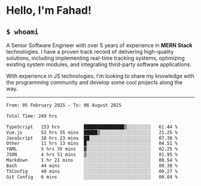<h1>Hello, I'm Fahad!</h1>

<h2><code>$ whoami</code></h2>

A Senior Software Engineer with over 5 years of experience in **MERN Stack** technologies. I have a proven track record of delivering high-quality solutions, including implementing real-time tracking systems, optimizing existing system modules, and integrating third-party software applications.

With experience in JS technologies, I'm looking to share my knowledge with the programming community and develop some cool projects along the way.

---

<!--START_SECTION:waka-->

```txt
From: 05 February 2025 - To: 06 August 2025

Total Time: 249 hrs

TypeScript   153 hrs         ███████████████▒░░░░░░░░░   61.44 %
Vue.js       52 hrs 55 mins  █████▒░░░░░░░░░░░░░░░░░░░   21.25 %
JavaScript   18 hrs 23 mins  ██░░░░░░░░░░░░░░░░░░░░░░░   07.38 %
Other        11 hrs 13 mins  █░░░░░░░░░░░░░░░░░░░░░░░░   04.51 %
YAML         5 hrs 35 mins   ▓░░░░░░░░░░░░░░░░░░░░░░░░   02.25 %
JSON         4 hrs 51 mins   ▒░░░░░░░░░░░░░░░░░░░░░░░░   01.95 %
Markdown     1 hr 21 mins    ░░░░░░░░░░░░░░░░░░░░░░░░░   00.54 %
Bash         44 mins         ░░░░░░░░░░░░░░░░░░░░░░░░░   00.30 %
TSConfig     40 mins         ░░░░░░░░░░░░░░░░░░░░░░░░░   00.27 %
Git Config   6 mins          ░░░░░░░░░░░░░░░░░░░░░░░░░   00.04 %
```

<!--END_SECTION:waka-->

<!--
**heyFahad/heyFahad** is a ✨ _special_ ✨ repository because its `README.md` (this file) appears on your GitHub profile.

Here are some ideas to get you started:

- 🔭 I’m currently working on ...
- 🌱 I’m currently learning ...
- 👯 I’m looking to collaborate on ...
- 🤔 I’m looking for help with ...
- 💬 Ask me about ...
- 📫 How to reach me: ...
- 😄 Pronouns: ...
- ⚡ Fun fact: ...
-->
